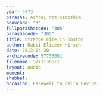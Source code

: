 ```yaml
---
year: 5773
parasha: Achrei Mot-Kedoshim
bookcode: "3"
fullparashacode: "305"
parashacode: "305"
title: Strange Fire in Boston 
author: Rabbi Eliezer Hirsch
date: 2013-04-20
archivecode: 57733051
filename: 5773-305-1
layout: audio
moment: 
shabbat: 
occasion: Farewell to Dalia Levine
---
```

